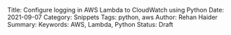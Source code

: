 Title: Configure logging in AWS Lambda to CloudWatch using Python
Date: 2021-09-07
Category: Snippets
Tags: python, aws
Author: Rehan Haider
Summary: 
Keywords: AWS, Lambda, Python
Status: Draft


